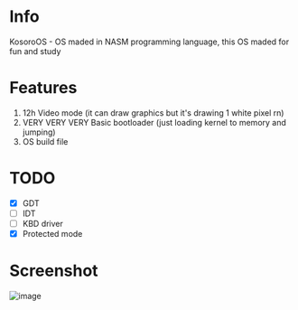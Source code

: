 # Info
KosoroOS - OS maded in NASM programming language, this OS maded for fun and study

# Features
1. 12h Video mode (it can draw graphics but it's drawing 1 white pixel rn)
2. VERY VERY VERY Basic bootloader (just loading kernel to memory and jumping)
3. OS build file

# TODO
- [X] GDT
- [ ] IDT
- [ ] KBD driver
- [X] Protected mode

# Screenshot
![image](https://github.com/user-attachments/assets/26f661a6-c63f-47e4-81b9-def9cabae1a4)

